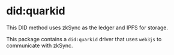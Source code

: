 # did:quarkid

This DID method uses zkSync as the ledger and IPFS for storage.

This package contains a `did:quarkid` driver that uses `web3js` to communicate with zkSync.